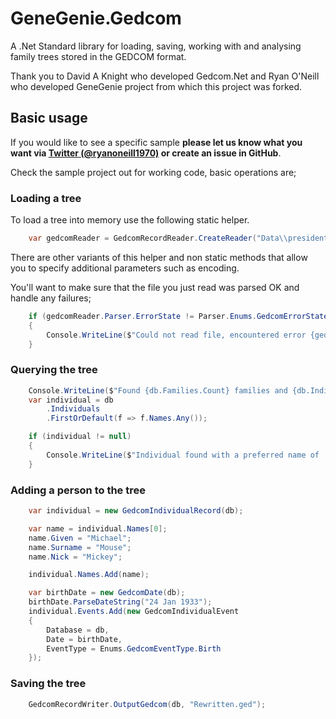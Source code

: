 # GeneGenie.Gedcom

A .Net Standard library for loading, saving, working with and analysing family trees stored in the GEDCOM format.

Thank you to David A Knight who developed Gedcom.Net and Ryan O'Neill who developed GeneGenie project from which this project was forked.

## Basic usage

If you would like to see a specific sample **please let us know what you want via [Twitter (@ryanoneill1970)](https://twitter.com/ryanoneill1970) or create an issue in GitHub**.

Check the sample project out for working code, basic operations are;

### Loading a tree

To load a tree into memory use the following static helper.
```cs
    var gedcomReader = GedcomRecordReader.CreateReader("Data\\presidents.ged");
```
There are other variants of this helper and non static methods that allow you to specify additional parameters such as encoding.

You'll want to make sure that the file you just read was parsed OK and handle any failures;
```cs
    if (gedcomReader.Parser.ErrorState != Parser.Enums.GedcomErrorState.NoError)
    {
        Console.WriteLine($"Could not read file, encountered error {gedcomReader.Parser.ErrorState}.");
    }
```
### Querying the tree
```cs
    Console.WriteLine($"Found {db.Families.Count} families and {db.Individuals.Count} individuals.");
    var individual = db
        .Individuals
        .FirstOrDefault(f => f.Names.Any());

    if (individual != null)
    {
        Console.WriteLine($"Individual found with a preferred name of '{individual.GetName()}'.");
    }
```
### Adding a person to the tree
```cs
    var individual = new GedcomIndividualRecord(db);

    var name = individual.Names[0];
    name.Given = "Michael";
    name.Surname = "Mouse";
    name.Nick = "Mickey";

    individual.Names.Add(name);

    var birthDate = new GedcomDate(db);
    birthDate.ParseDateString("24 Jan 1933");
    individual.Events.Add(new GedcomIndividualEvent
    {
        Database = db,
        Date = birthDate,
        EventType = Enums.GedcomEventType.Birth
    });
```
### Saving the tree
```cs
    GedcomRecordWriter.OutputGedcom(db, "Rewritten.ged");
```
